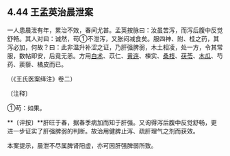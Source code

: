 ## 4.44 王孟英治晨泄案

一人患晨泄有年，累治不效，春间尤甚。孟英按脉曰：汝虽苦泻，而泻后腹中反觉舒畅。其人对曰：诚然，苟①不泄泻，又胀闷减食矣。服四神、附、桂之药，其泻必加，何故？曰：此非温升补涩之证，乃肝强脾弱，木土相凌，处一方，令其常服，数帖即安，后竟无恙。方用[白术](https://www.gmzyjc.com/read/bc/bc17-0.1.5.0.0.md)、苡仁、[黄连](https://www.gmzyjc.com/read/bc/bc03-0.2.2.0.0.md)、楝实、[桑枝](https://www.gmzyjc.com/read/bc/bc06-0.0.17.0.0.md)、[茯苓](https://www.gmzyjc.com/read/bc/bc05-0.0.1.0.0.md)、[木瓜](https://www.gmzyjc.com/read/bc/bc06-0.0.5.0.0.md)、芍药、蒺藜、橘皮而已。

（《王氏医案绎注》卷二）

〔注释〕

①苟：如果。

**〔评按〕**肝旺于春，据春季病加而知于肝强。又询得泻后腹中反觉舒畅，更进一步证实了肝强脾弱的判断。故治用健脾止泻、疏肝理气之剂而获效。

本案提示，晨泄不尽属脾肾阳虚，亦可因肝强脾弱所致。
